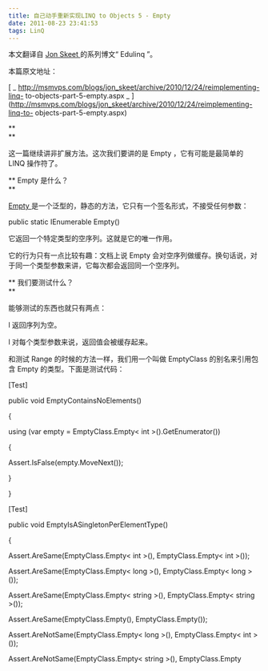 ```yaml
---
title: 自己动手重新实现LINQ to Objects 5 - Empty
date: 2011-08-23 23:41:53
tags: LinQ
---
```

本文翻译自  [ Jon Skeet  ](http://stackoverflow.com/users/22656/jon-skeet) 的系列博文“
Edulinq  ”。

本篇原文地址：

[ _ http://msmvps.com/blogs/jon_skeet/archive/2010/12/24/reimplementing-linq-
to-objects-part-5-empty.aspx _
](http://msmvps.com/blogs/jon_skeet/archive/2010/12/24/reimplementing-linq-to-
objects-part-5-empty.aspx)  
  

**   
**

这一篇继续讲非扩展方法。这次我们要讲的是  Empty  ，它有可能是最简单的  LINQ  操作符了。  

** Empty  是什么？   
**

[ Empty  ](http://msdn.microsoft.com/en-us/library/bb341042.aspx)
是一个泛型的，静态的方法，它只有一个签名形式，不接受任何参数：  

public  static  IEnumerable<TResult> Empty<TResult>()  

它返回一个特定类型的空序列。这就是它的唯一作用。

它的行为只有一点比较有趣：文档上说  Empty  会对空序列做缓存。换句话说，对于同一个类型参数来讲，它每次都会返回同一个空序列。  

** 我们要测试什么？   
**

能够测试的东西也就只有两点：  

l  返回序列为空。

l  对每个类型参数来说，返回值会被缓存起来。  

和测试  Range  的时候的方法一样，我们用一个叫做  EmptyClass  的别名来引用包含  Empty  的类型。下面是测试代码：  

[Test]

public  void  EmptyContainsNoElements()

{

using  (var empty = EmptyClass.Empty< int  >().GetEnumerator())

{

Assert.IsFalse(empty.MoveNext());

}

}

[Test]

public  void  EmptyIsASingletonPerElementType()

{

Assert.AreSame(EmptyClass.Empty< int  >(), EmptyClass.Empty< int  >());

Assert.AreSame(EmptyClass.Empty< long  >(), EmptyClass.Empty< long  >());

Assert.AreSame(EmptyClass.Empty< string  >(), EmptyClass.Empty< string  >());

Assert.AreSame(EmptyClass.Empty<object>(), EmptyClass.Empty<object>());

Assert.AreNotSame(EmptyClass.Empty< long  >(), EmptyClass.Empty< int  >());

Assert.AreNotSame(EmptyClass.Empty< string  >(), EmptyClass.Empty<object>());

}  

当然，以上代码并不能证明缓存不是每个线程一份。不过，这些测试也够了。  

** 来动手实现吧！   
**

现在看来，  Empty  的实现要比它的描述更有趣。如果不是要做缓存，我们可以这样实现  Empty  ：  

_ // Doesn't cache the empty sequence _

public  static  IEnumerable<TResult> Empty<TResult>()

{

yield  break  ;

}  

不过我们需要遵守关于缓存的文档。要实现缓存其实也不难。有一个很方便的事实可以为我们所用，  ** 空数组是不可变的 ** 。数组的长度是固定的，通常无法使一
个数组是只读的。数组中的任何一个元素都是可以改变的。不过一个空数组是不包含任何元素的，所以也就没有什么可被改变的。这样，我们就可以反复的重用同一个数组了。

现在你可能会猜我会用  Dictionary<Type, Array>
来实现，不过我们可以利用一个小手段。在一个泛型类型中，可以用一个静态变量来实现针对类型参数的缓存，因为每一个传入了类型参数的泛型类型的静态变量都是不同的。

很不幸，  Empty  是一个非泛型类型中的方法。所以我们需要创建另一个泛型类型来包含缓存。这很容易做到，而且  CLR
还帮我们做到了线程安全的类型初始化。所以，我们最后的实现会是这样的：  

public  static  IEnumerable<TResult> Empty<TResult>()

{

return  EmptyHolder<TResult>.Array;

}

private  static  class  EmptyHolder<T>

{

internal  static  readonly T[] Array =  new  T[  0  ];

}  

以上的实现遵守了所有的关于缓存的文档，而且代码行数也很少。不过这个实现方式需要你很好的了解  .NET  中泛型的工作方式。这种做法和我们上一篇采取的策略相
反，我们选择了一种比较难懂的方式，而没有选择使用字典的易懂的方式。不过我很满意这种方案，因为一旦你了解了泛型类型和静态变量的工作方式，这段代码就很简单了。  

** 结论   
**

Empty  的实现就是这样的。下一个操作符  Repeat  有可能会更简单，虽然它也要分成两个方法来实现。  

** 附录   
**

因为以上讲解的方法有点难懂，所以下面再提供另一种实现：  

public  static  IEnumerable<TResult> Empty<TResult>()

{

return  EmptyEnumerable<TResult>.Instance;

}

#if AVOID_RETURNING_ARRAYS

private  class  EmptyEnumerable<T> : IEnumerable<T>, IEnumerator<T>

{

internal  static  IEnumerable<T> Instance =  new  EmptyEnumerable<T>();

_ // Prevent construction elsewhere _

private  EmptyEnumerable()

{

}

public  IEnumerator<T> GetEnumerator()

{

return  this  ;

}

IEnumerator IEnumerable.GetEnumerator()

{

return  this  ;

}

public  T Current

{

get { throw  new  InvalidOperationException(); }

}

object IEnumerator.Current

{

get { throw  new  InvalidOperationException(); }

}

public  void  Dispose()

{

_ // No-op _

}

public  bool  MoveNext()

{

return  false  ;  _ // There's never a next entry _

}

public  void  Reset()

{

_ // No-op _

}

}

#else

private  static  class  EmptyEnumerable<T>

{

internal  static  readonly T[] Instance =  new  T[  0  ];

}

#endif  

这下大家都满足了吧：）



